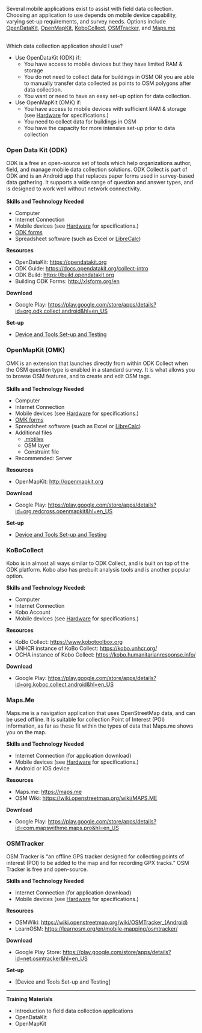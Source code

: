 Several mobile applications exist to assist with field data collection. Choosing an application to use depends on mobile device capability, varying set-up requirements, and survey needs. Options include [OpenDataKit](https://opendatakit.org/), [OpenMapKit](http://openmapkit.org/), [KoboCollect](https://www.kobotoolbox.org), [OSMTracker](https://play.google.com/store/apps/details?id=net.osmtracker&hl=en_US), and [Maps.me](https://maps.me/)<br><br>

Which data collection application should I use?

* Use OpenDataKit (ODK) if:
  * You have access to mobile devices but they have limited RAM & storage
  * You do not need to collect data for buildings in OSM OR you are able to manually transfer data collected as points to OSM polygons after data collection. 
  * You want or need to have an easy set-up option for data collection.
* Use OpenMapKit (OMK) if: 
  * You have access to mobile devices with sufficient RAM & storage (see [Hardware](https://github.com/hotosm/toolbox/wiki/1.5-Hardware) for specifications.) 
  * You need to collect data for buildings in OSM
  * You have the capacity for more intensive set-up prior to data collection


### Open Data Kit (ODK) 
ODK is a free an open-source set of tools which help organizations author, field, and manage mobile data collection solutions. ODK Collect is part of ODK and is an Android app that replaces paper forms used in survey-based data gathering. It supports a wide range of question and answer types, and is designed to work well without network connectivity. <br> <br>
**Skills and Technology Needed**

* Computer
* Internet Connection
* Mobile devices (see [Hardware](https://github.com/hotosm/toolbox/wiki/1.5-Hardware) for specifications.) 
* [ODK forms](https://github.com/hotosm/toolbox/wiki/4.3-Creating-forms-(ODK-OMK))
* Spreadsheet software (such as Excel or [LibreCalc](https://www.libreoffice.org/discover/calc/))

**Resources**

* OpenDataKit: https://opendatakit.org
* ODK Guide: https://docs.opendatakit.org/collect-intro
* ODK Build: https://build.opendatakit.org
* Building ODK Forms: http://xlsform.org/en

**Download**

* Google Play: https://play.google.com/store/apps/details?id=org.odk.collect.android&hl=en_US

**Set-up**

* [Device and Tools Set-up and Testing](https://github.com/hotosm/toolbox/wiki/1.5.1-Setting-up-phones-and-servers#open-data-kit-odk)

### OpenMapKit (OMK) 

OMK is an extension that launches directly from within ODK Collect when the OSM question type is enabled in a standard survey. It is what allows you to browse OSM features, and to create and edit OSM tags. <br><br>
**Skills and Technology Needed**

* Computer
* Internet Connection
* Mobile devices (see [Hardware](https://github.com/hotosm/toolbox/wiki/1.5-Hardware) for specifications.) 
* [OMK forms](https://github.com/hotosm/toolbox/wiki/4.3-Creating-forms-(ODK-OMK))
* Spreadsheet software (such as Excel or [LibreCalc](https://www.libreoffice.org/discover/calc/))
* Additional files
  * [.mbtiles](https://github.com/hotosm/toolbox/wiki/4.5-Creating-.mbtiles)
  * OSM layer
  * Constraint file
* Recommended: Server

**Resources**

* OpenMapKit: http://openmapkit.org

**Download**

* Google Play: https://play.google.com/store/apps/details?id=org.redcross.openmapkit&hl=en_US

**Set-up**

* [Device and Tools Set-up and Testing](https://github.com/hotosm/toolbox/wiki/1.5.1-Setting-up-phones-and-servers#open-map-kit-omk)

### KoBoCollect
Kobo is in almost all ways similar to ODK Collect, and is built on top of the ODK platform. Kobo also has prebuilt analysis tools and is another popular option. 

**Skills and Technology Needed:**

* Computer
* Internet Connection
* Kobo Account
* Mobile devices (see [Hardware](https://github.com/hotosm/toolbox/wiki/1.5-Hardware) for specifications.) 

**Resources**

* KoBo Collect: https://www.kobotoolbox.org
* UNHCR instance of KoBo Collect: https://kobo.unhcr.org/
* OCHA instance of Kobo Collect: https://kobo.humanitarianresponse.info/

**Download**

* Google Play: https://play.google.com/store/apps/details?id=org.koboc.collect.android&hl=en_US

### Maps.Me
Maps.me is a navigation application that uses OpenStreetMap data, and can be used offline. It is suitable for collection Point of Interest (POI) information, as far as these fit within the types of data that Maps.me shows you on the map.

**Skills and Technology Needed**

* Internet Connection (for application download)
* Mobile devices (see [Hardware](https://github.com/hotosm/toolbox/wiki/1.5-Hardware) for specifications.) 
* Android or iOS device

**Resources**

* Maps.me: https://maps.me
* OSM Wiki: https://wiki.openstreetmap.org/wiki/MAPS.ME

**Download**

* Google Play: https://play.google.com/store/apps/details?id=com.mapswithme.maps.pro&hl=en_US

### OSMTracker
OSM Tracker is “an offline GPS tracker designed for collecting points of interest (POI) to be added to the map and for recording GPX tracks.” OSM Tracker is free and open-source.

**Skills and Technology Needed**

* Internet Connection (for application download)
* Mobile devices (see [Hardware](https://github.com/hotosm/toolbox/wiki/1.5-Hardware) for specifications.) 

**Resources**

* OSMWiki: https://wiki.openstreetmap.org/wiki/OSMTracker_(Android)
* LearnOSM: https://learnosm.org/en/mobile-mapping/osmtracker/

**Download**

* Google Play Store: https://play.google.com/store/apps/details?id=net.osmtracker&hl=en_US

**Set-up**

* [Device and Tools Set-up and Testing]

***

**Training Materials**

* Introduction to field data collection applications
* OpenDataKit
* OpenMapKit
